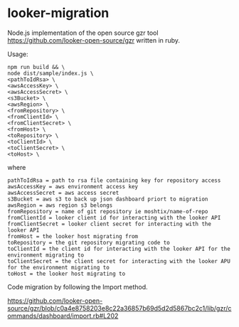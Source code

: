 # looker-migration

Node.js implementation of the open source gzr tool https://github.com/looker-open-source/gzr written in ruby.

Usage:

```
npm run build && \
node dist/sample/index.js \
<pathToIdRsa> \
<awsAccessKey> \
<awsAccessSecret> \
<s3Bucket> \
<awsRegion> \
<fromRepository> \
<fromClientId> \
<fromClientSecret> \
<fromHost> \
<toRepository> \
<toClientId> \
<toClientSecret> \
<toHost> \
```

where 
```
pathToIdRsa = path to rsa file containing key for repository access 
awsAccessKey = aws environment access key
awsAccessSecret = aws access secret
s3Bucket = aws s3 to back up json dashboard priort to migration
awsRegion = aws region s3 belongs
fromRepository = name of git repository ie moshtix/name-of-repo
fromClientId = looker client id for interacting with the looker API
fromClientSecret = looker client secret for interacting with the looker API
fromHost = the looker host migrating from
toRepository = the git repository migrating code to
toClientId = the client id for interacting with the looker API for the environment migrating to
toClientSecret = the client secret for interacting with the looker APU for the environment migrating to
toHost = the looker host migrating to
```

Code migration by following the Import method. 

https://github.com/looker-open-source/gzr/blob/c0a4e8758203e8c22a36857b69d5d2d5867bc2c1/lib/gzr/commands/dashboard/import.rb#L202
